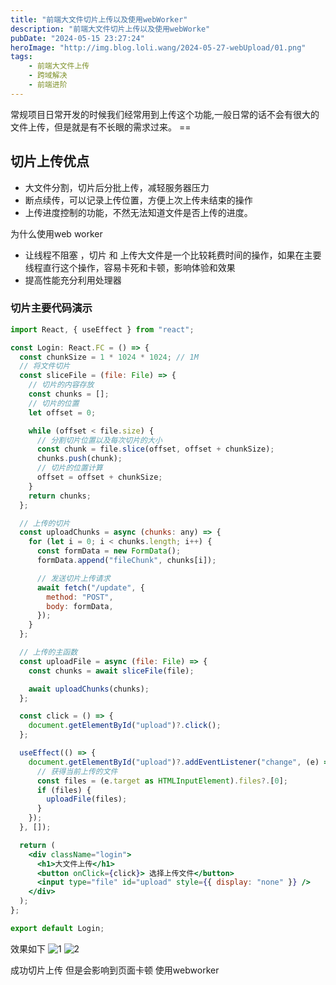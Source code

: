 ```yaml
---
title: "前端大文件切片上传以及使用webWorker"
description: "前端大文件切片上传以及使用webWorke"
pubDate: "2024-05-15 23:27:24"
heroImage: "http://img.blog.loli.wang/2024-05-27-webUpload/01.png"
tags:
    - 前端大文件上传
    - 跨域解决
    - 前端进阶
---
```


常规项目日常开发的时候我们经常用到上传这个功能,一般日常的话不会有很大的文件上传，但是就是有不长眼的需求过来。 == 
 
## 切片上传优点

 - 大文件分割，切片后分批上传，减轻服务器压力
 - 断点续传，可以记录上传位置，方便上次上传未结束的操作
 - 上传进度控制的功能，不然无法知道文件是否上传的进度。
  
为什么使用web worker

 - 让线程不阻塞 ，切片 和 上传大文件是一个比较耗费时间的操作，如果在主要线程直行这个操作，容易卡死和卡顿，影响体验和效果
 - 提高性能充分利用处理器 
  



### 切片主要代码演示 

```jsx
import React, { useEffect } from "react";

const Login: React.FC = () => {
  const chunkSize = 1 * 1024 * 1024; // 1M
  // 将文件切片
  const sliceFile = (file: File) => {
    // 切片的内容存放
    const chunks = [];
    // 切片的位置
    let offset = 0;

    while (offset < file.size) {
      // 分割切片位置以及每次切片的大小
      const chunk = file.slice(offset, offset + chunkSize);
      chunks.push(chunk);
      // 切片的位置计算
      offset = offset + chunkSize;
    }
    return chunks;
  };

  // 上传的切片
  const uploadChunks = async (chunks: any) => {
    for (let i = 0; i < chunks.length; i++) {
      const formData = new FormData();
      formData.append("fileChunk", chunks[i]);

      // 发送切片上传请求
      await fetch("/update", {
        method: "POST",
        body: formData,
      });
    }
  };

  // 上传的主函数
  const uploadFile = async (file: File) => {
    const chunks = await sliceFile(file);

    await uploadChunks(chunks);
  };

  const click = () => {
    document.getElementById("upload")?.click();
  };

  useEffect(() => {
    document.getElementById("upload")?.addEventListener("change", (e) => {
      // 获得当前上传的文件
      const files = (e.target as HTMLInputElement).files?.[0];
      if (files) {
        uploadFile(files);
      }
    });
  }, []);

  return (
    <div className="login">
      <h1>大文件上传</h1>
      <button onClick={click}> 选择上传文件</button>
      <input type="file" id="upload" style={{ display: "none" }} />
    </div>
  );
};

export default Login;

```
效果如下
![1](http://img.blog.loli.wang/2024-05-27-webUpload/01.png)
![2](http://img.blog.loli.wang/2024-05-27-webUpload/02.png)



成功切片上传 但是会影响到页面卡顿 使用webworker


